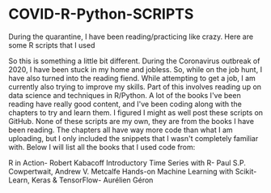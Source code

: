 # COVID-R-Python-SCRIPTS
During the quarantine, I have been reading/practicing like crazy. Here are some R scripts that I used

So this is something a little bit different. During the Coronavirus outbreak of 2020, I have been stuck in my home and jobless. So, while on the job hunt, I have also turned into the reading fiend. While attempting to get a job, I am currently also trying to improve my skills. Part of this involves reading up on data science and techniques in R/Python. A lot of the books I've been reading have really good content, and I've been coding along with the chapters to try and learn them. I figured I might as well post these scripts on GitHub. None of these scripts are my own, they are from the books I have been reading. The chapters all have way more code than what I am uploading, but I only included the snippets that I wasn't completely familiar with. Below I will list all the books that I used code from:

R in Action- Robert Kabacoff
Introductory Time Series with R- Paul S.P. Cowpertwait, Andrew V. Metcalfe
Hands-on Machine Learning with Scikit-Learn, Keras & TensorFlow- Aurélien Géron
